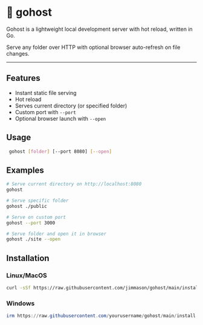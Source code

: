 #  👻 gohost

 Gohost is a lightweight local development server with hot reload, written in Go.

Serve any folder over HTTP with optional browser auto-refresh on file changes.

---

##  Features

- Instant static file serving
- Hot reload
- Serves current directory (or specified folder)
- Custom port with `--port`
- Optional browser launch with `--open`

## Usage

```bash
 gohost [folder] [--port 8080] [--open]
```

## Examples

```bash
# Serve current directory on http://localhost:8080
gohost

# Serve specific folder
gohost ./public

# Serve on custom port
gohost --port 3000

# Serve folder and open it in browser
gohost ./site --open

```
## Installation

### Linux/MacOS

```bash
curl -sSf https://raw.githubusercontent.com/jimmason/gohost/main/install.sh | sh
```

### Windows

```powershell
irm https://raw.githubusercontent.com/yourusername/gohost/main/install.ps1 | iex
```
